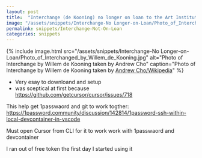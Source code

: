 ```yaml
---
layout: post
title:  "Interchange (de Kooning) no longer on loan to the Art Institute of Chicago"
image: "/assets/snippets/Interchange-No Longer-on-Loan/Photo_of_Interchanged_by_Willem_de_Kooning.jpg"
permalink: snippets/Interchange-Not-On-Loan
categories: snippets
---
```


{% include image.html 
   src="/assets/snippets/Interchange-No Longer-on-Loan/Photo_of_Interchanged_by_Willem_de_Kooning.jpg" 
   alt="Photo of Interchange by Willem de Kooning taken by Andrew Cho"
   caption="Photo of Interchange by Willem de Kooning taken by [Andrew Cho/Wikipedia](https://en.wikipedia.org/wiki/File:Photo_of_Interchanged_by_Willem_de_Kooning.jpg)" 
%}

- Very esay to downloand and setup
- was sceptical at first because https://github.com/getcursor/cursor/issues/718

This help get 1passwaord and git to work togther:
https://1password.community/discussion/142814/1password-ssh-within-local-devcontainer-in-vscode

Must open Cursor from CLI for it to work work with 1passwaord and devcontainer

I ran out of free token the first day I started using it 
